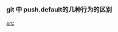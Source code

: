 ### git 中 push.default的几种行为的区别
[src](https://stackoverflow.com/questions/948354/default-behavior-of-git-push-without-a-branch-specified)
